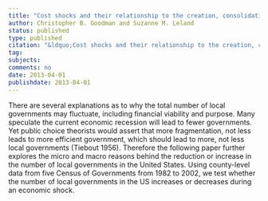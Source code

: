 ```yaml
---
title: "Cost shocks and their relationship to the creation, consolidation and dissolution of US local governments"
author: Christopher B. Goodman and Suzanne M. Leland
status: published
type: published
citation: "&ldquo;Cost shocks and their relationship to the creation, consolidation and dissolution of US local governments&rdquo; <em>Public Finance &amp; Management</em> 13 (2): 58-79"
tag:
subjects:
comments: no
date: 2013-04-01
publishdate: 2013-04-01
---
```


There are several explanations as to why the total number of local governments may fluctuate, including financial viability and purpose. Many speculate the current economic recession will lead to fewer governments. Yet public choice theorists would assert that more fragmentation, not less leads to more efficient government, which should lead to more, not less local governments (Tiebout 1956). Therefore the following paper further explores the micro and macro reasons behind the reduction or increase in the number of local governments in the United States. Using county-level data from five Census of Governments from 1982 to 2002, we test whether the number of local governments in the US increases or decreases during an economic shock.
